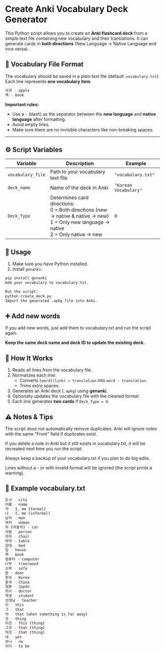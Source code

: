 # Create Anki Vocabulary Deck Generator
This Python script allows you to create an **Anki flashcard deck** from a simple text file containing new vocabulary and their translations. It can generate cards in **both directions** (New Language → Native Language and vice versa).


## 📁 Vocabulary File Format

The vocabulary should be saved in a plain text file (default: `vocabulary.txt`).  
Each line represents **one vocabulary item**.

```bash
사과 - apple
책 - book
```

**Important rules:**
- Use a `-` (dash) as the separator between the **new language** and **native language** after formatting.
- Avoid empty lines.
- Make sure there are no invisible characters like non-breaking spaces.

---

## ⚙️ Script Variables

| Variable | Description | Example |
|----------|-------------|---------|
| `vocabulary_file` | Path to your vocabulary text file | `"vocabulary.txt"` |
| `deck_name` | Name of the deck in Anki | `"Korean Vocabulary"` |
| `Deck_Type` | Determines card directions: <br>0 = Both directions (new → native & native → new) <br>1 = Only new language → native <br>2 = Only native → new | `0` |

## 🚀 Usage

1. Make sure you have Python installed.
2. Install `genanki`:

```bash
pip install genanki
Add your vocabulary to vocabulary.txt.

Run the script:
python create_deck.py
Import the generated .apkg file into Anki.
```

## ➕ Add new words
If you add new words, just add them to vocabulary.txt and run the script again.

**Keep the same deck name and deck ID to update the existing deck.**

## 📌 How It Works

1. Reads all lines from the vocabulary file.
2. Normalizes each line:
   - Converts `[word](link) = translation` into `word - translation`.
   - Trims extra spaces.
3. Generates an Anki deck (`.apkg`) using **genanki**.
4. Optionally updates the vocabulary file with the cleaned format.
5. Each line generates **two cards** if `Deck_Type = 0`.

## ⚠️ Notes & Tips

The script does not automatically remove duplicates. Anki will ignore notes with the same "Front" field if duplicates exist.

If you delete a note in Anki but it still exists in vocabulary.txt, it will be recreated next time you run the script.

Always keep a backup of your vocabulary.txt if you plan to do big edits.

Lines without a - or with invalid format will be ignored (the script prints a warning).

## 📄 Example vocabulary.txt
```bash
도시 - city
이름 - name
저 - I, me (formal)
나 - I, me (informal)
남자 - man
여자 - woman
차 (자동차) - car
사람 - person
의자 - chair
탁자 - table
침대 - bed
집 - house
책 - book
컴퓨터 - computer
나무 - tree/wood
소파 - sofa
문 - door
한국 - Korea
중국 - China
일본 - Japan
의사 - doctor
학생 - student
선생님 - teacher
이 - this
그 - that
저 - that (when something is far away)
것 - thing
이것 - this (thing)
그것 - that (thing)
저것 - that (thing)
네 - yes
아니 - no
이다 - to be
```

